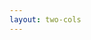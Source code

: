 ```yaml
---
layout: two-cols
---
```


<template v-slot:default>

# 5.1 Creation
* of
* interval
* fromEvent
* fromPromise

</template>
<template v-slot:right>

# Samples
- of
  - https://stackblitz.com/edit/sjgacb?devtoolsheight=50&file=index.ts
  - https://rxmarbles.com/#of
- interval
  - https://stackblitz.com/edit/nbwpfv?devtoolsheight=50&file=index.ts
  - https://rxmarbles.com/#interval
- fromEvent
  - https://stackblitz.com/edit/7puus8?devtoolsheight=50&file=index.ts
  - https://rxjs.dev/api/index/function/fromEvent#description


</template>

<!-- 
1. 我们先回想一下， 我们在上面有一个例子中是我们自己写new obervable的代码去创建一个observable对象的， 如果说真的需要开发人员频繁去写这样的代码去创建observable对象并且定义发送数据的行为，那Rxjs的存在就毫无意义了，我们可以自己实现这种模式，还需要它干什么呢。 但是，实际上Rxjs已经给我们封装好了很多很多的函数，这些函数会去创建observable对象并定义好发送数据的行为，这些函数几乎覆盖了我们项目所需的所有场景。我们只需要直接使用这些函数去获得observable对象，然后创建observer对象去接收并处理数据就好了。 这些内置的函数，就称之为操作符。真实项目开发中，这些操作符已经做够我们使用，不需要创建新的操作符。
2. 操作符有很多种类， 我们简单的介绍几种，并且看下样例。
- Creation： 就像我们刚才使用的of，interval之类的， 它是创建可以提供数据源的observerable。
- Filtering：剩下的这些操作符，都是对上游的observable对象中的数据进行再加工，并且返回一个新的observable对象。那filtering，就是对数据做过滤，将不符合条件的数据剔除掉，新生成的observable对象只会发送符合条件的数据。
- Transformation： 转换类，就是对数据进行加工，比如可以在接收到上游的数据1,2,3 后， 将它们都乘以2，在返回的新的observable对象中发送这些新的数据。
- Combination： 合并类，是对两个observable对象中的数据进行合并，返回的新的observable对象会发送合并后的数据。
3. 我们先来看一下创建类的操作符。

4. 对弹珠图解释一下， 为了更好的理解数据流中数据的状态， 我们通常会使用弹珠图去理解。 我们知道一个observable对象，有三种状态，处理状态，正常完结状态和异常完结状态， 在这个图中，一个个圆圈代表的数据处理的正常状态，如果遇到了竖线，代表是正常完结状态，遇到红叉，是异常完结状态。

5. 并不是所有的obsevable对象都有正常完结状态，比如上面的 fromEvent, 就是一个永不完结的observable， 因为只要程序运行期间，用户就有可能有点击操作，只要有点击操作，程序就需要处理产生的数据。所以是个永不完结的状态。

-->